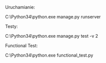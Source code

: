 Uruchamianie:

C:\Python34\python.exe manage.py runserver

Testy:

C:\Python34\python.exe manage.py test -v 2

Functional Test:

C:\Python34\python.exe functional_test.py